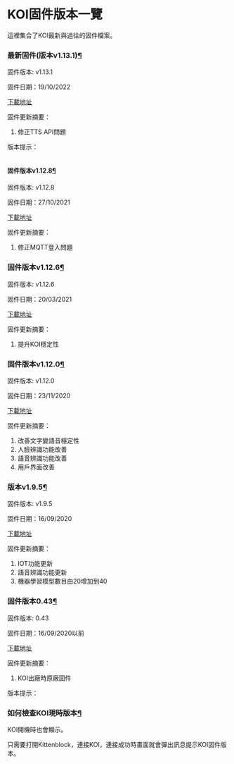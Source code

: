 # KOI固件版本一覽

這裡集合了KOI最新與過往的固件檔案。

### 最新固件(版本v1.13.1)[¶](broken-reference)

固件版本: v1.13.1

固件日期：19/10/2022

[下載地址](https://bit.ly/KOIFW1131)

固件更新摘要：

1. 修正TTS API問題

版本提示：

<figure><img src="https://kittenbothk.readthedocs.io/en/latest/_images/1_13_1.jpg" alt=""><figcaption></figcaption></figure>

#### 固件版本v1.12.8[¶](broken-reference)

固件版本: v1.12.8

固件日期：27/10/2021

[下載地址](https://bit.ly/KOIFW1128)

固件更新摘要：

1. 修正MQTT登入問題

### 固件版本v1.12.6[¶](broken-reference)

固件版本: v1.12.6

固件日期：20/03/2021

[下載地址](http://bit.ly/KOIFW1126)

固件更新摘要：

1. 提升KOI穩定性

### 固件版本v1.12.0[¶](broken-reference)

固件版本: v1.12.0

固件日期：23/11/2020

[下載地址](https://bit.ly/KOIFW1120)

固件更新摘要：

1. 改善文字變語音穩定性
2. 人臉辨識功能改善
3. 語音辨識功能改善
4. 用戶界面改善

### 版本v1.9.5[¶](broken-reference)

固件版本: v1.9.5

固件日期：16/09/2020

[下載地址](http://bit.ly/KOIFW195)

固件更新摘要：

1. IOT功能更新
2. 語音辨識功能更新
3. 機器學習模型數目由20增加到40

### 固件版本0.43[¶](broken-reference)

固件版本: 0.43

固件日期：16/09/2020以前

[下載地址](http://bit.ly/KOIFW043)

固件更新摘要：

1. KOI出廠時原廠固件

版本提示：

### 如何檢查KOI現時版本[¶](broken-reference)

KOI開機時也會顯示。

只需要打開Kittenblock，連接KOI，連接成功時畫面就會彈出訊息提示KOI固件版本。
